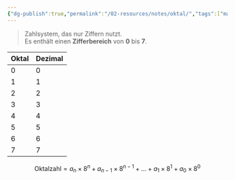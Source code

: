 ```yaml
---
{"dg-publish":true,"permalink":"/02-resources/notes/oktal/","tags":["mathe","informatik"]}
---
```


> Zahlsystem, das nur Ziffern nutzt.  
> Es enthält einen **Zifferbereich** von **0** bis **7**.

| Oktal | Dezimal |
| ----- | ------- |
| 0     | 0       |
| 1     | 1       |
| 2     | 2       |
| 3     | 3       |
| 4     | 4       |
| 5     | 5       |
| 6     | 6       |
| 7     | 7       |
$$
\text{Oktalzahl} = a_n \times 8^n + a_{n-1} \times 8^{n-1} + \dots + a_1 \times 8^1 + a_0 \times 8^0
$$